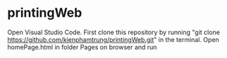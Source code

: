 # printingWeb
Open Visual Studio Code.
First clone this repository by running "git clone https://github.com/kienphamtrung/printingWeb.git" in the terminal.
Open homePage.html in folder Pages on browser and run